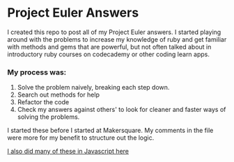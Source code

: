 # Project Euler Answers

I created this repo to post all of my Project Euler answers.
I started playing around with the problems to increase my knowledge of ruby 
and get familiar with methods and gems that are powerful, 
but not often talked about in introductory ruby courses on codecademy or
other coding learn apps.

### My process was:
1. Solve the problem naively, breaking each step down.
2. Search out methods for help
3. Refactor the code
4. Check my answers against others' to look for cleaner and faster ways of solving the problems.

I started these before I started at Makersquare. My comments in the file were more for my benefit to structure out the logic.

[I also did many of these in Javascript here](https://www.github.com/allizad/Project-Euler-Javascript)

